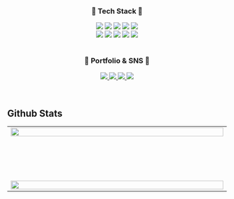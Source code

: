<div align=center>
	<h3>📌 Tech Stack 📌</h3>
</div>
<div align="center">
  <span><img src="https://img.shields.io/badge/-HTML5-E34F26?style=for-the-badge&logo=HTML5&logoColor=white"></span>
  <span><img src="https://img.shields.io/badge/-CSS3-1572B6?style=for-the-badge&logo=CSS3&logoColor=white"></span>
  <span><img src="https://img.shields.io/badge/-JavaScript-F7DF1E?style=for-the-badge&logo=JavaScript&logoColor=white"></span>
  <span><img src="https://img.shields.io/badge/-Sass-CC6699?style=for-the-badge&logo=Sass&logoColor=white"></span>
  <span><img src="https://img.shields.io/badge/-gulp-CF4647?style=for-the-badge&logo=Gulp&logoColor=white"></span>
  <br />
  <span><img src="https://img.shields.io/badge/TypeScript-007ACC?style=for-the-badge&logo=typescript&logoColor=white"></span>
  <span><img src="https://img.shields.io/badge/-React-23F7DF1E?style=for-the-badge&logo=React&logoColor=white&color=61DAFB"></span>
  <span><img src="https://img.shields.io/badge/-ReactRouter-23F7DF1E?style=for-the-badge&logo=ReactRouter&logoColor=white&color=CA4245"></span>
  <span><img src="https://img.shields.io/badge/-Next.js-23F7DF1E?style=for-the-badge&logo=Next.js&logoColor=white&color=000000"></span>
  <span><img src="https://img.shields.io/badge/-styledComponents-23F7DF1E?style=for-the-badge&logo=styledComponents&logoColor=white&color=DB7093"></span>
</div>
<br>
<div align=center>
	<h3>🌊 Portfolio & SNS 🌊</h3>
</div>
<div align=center>
	<a href="http://bibiboy.co.kr">
		<img src="https://img.shields.io/badge/Portfolio-FF3633?style=for-the-badge&logo=Micro.blog&logoColor=white" />
	</a>
	<a href="https://velog.io/@bibiboy">
		<img src="https://img.shields.io/badge/velog-20C997?style=for-the-badge&logo=Velog&logoColor=white" />
	</a>
	<a href="https://www.instagram.com/barnesquiat/">
		<img src="https://img.shields.io/badge/instagram-E4405F?style=for-the-badge&logo=Instagram&logoColor=white" />
	</a>
	<a href="mailto:barnesquiat@gmail.com">
		<img src="https://img.shields.io/badge/Mail-EA4335?style=for-the-badge&logo=Gmail&logoColor=white" />
	</a>
	<br>
</div>
<br />
<br />
<!--
<div align=center>
  <img src="https://github-readme-stats.vercel.app/api?username=chromeheartz&show_icons=true">
</div>
-->

## Github Stats  
<table><tr><td valign="top" width="50%">

<img src="https://github-readme-stats.vercel.app/api?username=chromeheartz&show_icons=true&count_private=true&hide_border=true" align="left" style="width: 100%" />

	</td></tr><tr><td valign="top" width="50%">

<img src="https://github-readme-stats.vercel.app/api/top-langs/?username=chromeheartz&hide_border=true&layout=compact" align="left" style="width: 100%" />

</td></tr></table>  

<br/>  

